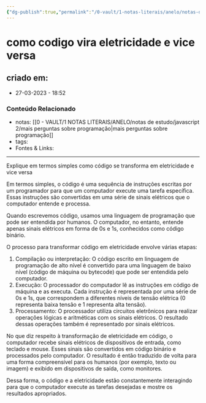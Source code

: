 ```yaml
---
{"dg-publish":true,"permalink":"/0-vault/1-notas-literais/anelo/notas-de-estudo/javascript-2/como-codigo-vira-eletricidade-e-vice-versa/","dgHomeLink":true,"dgShowLocalGraph":true,"dgShowFileTree":true,"dgEnableSearch":true}
---
```


# como codigo vira eletricidade e vice versa

## criado em: 
-  27-03-2023 - 18:52

### Conteúdo Relacionado
- notas: [[0 - VAULT/1 NOTAS LITERAIS/ANELO/notas de estudo/javascript 2/mais perguntas sobre programação\|mais perguntas sobre programação]]
- tags: 
- Fontes & Links: 

---

Explique em termos simples como código se transforma em eletricidade e vice versa

Em termos simples, o código é uma sequência de instruções escritas por um programador para que um computador execute uma tarefa específica. Essas instruções são convertidas em uma série de sinais elétricos que o computador entende e processa.

Quando escrevemos código, usamos uma linguagem de programação que pode ser entendida por humanos. O computador, no entanto, entende apenas sinais elétricos em forma de 0s e 1s, conhecidos como código binário.

O processo para transformar código em eletricidade envolve várias etapas:

1.  Compilação ou interpretação: O código escrito em linguagem de programação de alto nível é convertido para uma linguagem de baixo nível (código de máquina ou bytecode) que pode ser entendida pelo computador.
2.  Execução: O processador do computador lê as instruções em código de máquina e as executa. Cada instrução é representada por uma série de 0s e 1s, que correspondem a diferentes níveis de tensão elétrica (0 representa baixa tensão e 1 representa alta tensão).
3.  Processamento: O processador utiliza circuitos eletrônicos para realizar operações lógicas e aritméticas com os sinais elétricos. O resultado dessas operações também é representado por sinais elétricos.

No que diz respeito à transformação de eletricidade em código, o computador recebe sinais elétricos de dispositivos de entrada, como teclado e mouse. Esses sinais são convertidos em código binário e processados pelo computador. O resultado é então traduzido de volta para uma forma compreensível para os humanos (por exemplo, texto ou imagem) e exibido em dispositivos de saída, como monitores.

Dessa forma, o código e a eletricidade estão constantemente interagindo para que o computador execute as tarefas desejadas e mostre os resultados apropriados.